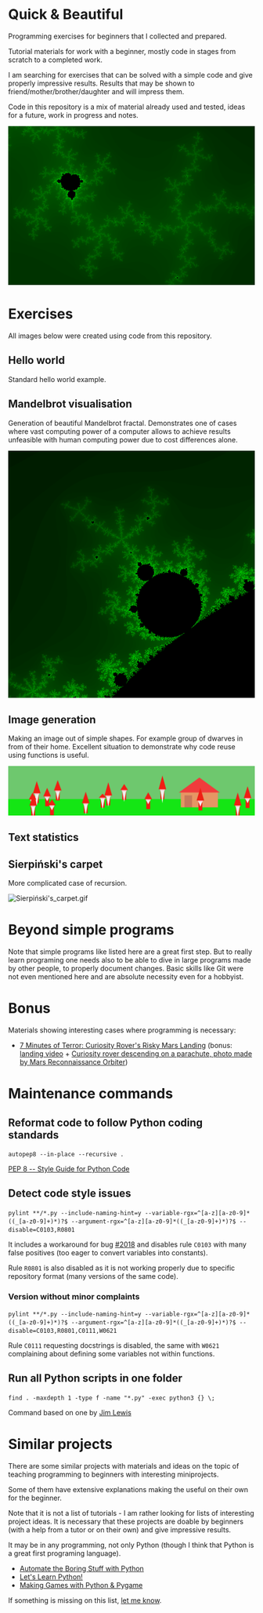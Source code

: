 # Quick & Beautiful

Programming exercises for beginners that I collected and prepared.

Tutorial materials for work with a beginner, mostly code in stages from scratch to a completed work.

I am searching for exercises that can be solved with a simple code and give properly impressive results. Results that may be
shown to friend/mother/brother/daughter and will impress them.

Code in this repository is a mix of material already used and tested, ideas for a future, work in progress and notes.

![mandelbrot_-_zoomed.png](mandelbrot_-_zoomed.png)

# Exercises

All images below were created using code from this repository.

## Hello world
Standard hello world example.

## Mandelbrot visualisation

Generation of beautiful Mandelbrot fractal. Demonstrates one of cases where vast computing power of a computer allows to achieve results unfeasible with human computing power due to cost differences alone.

![mandelbrot.png](mandelbrot.png)

## Image generation

Making an image out of simple shapes. For example group of dwarves in from of their home. Excellent situation to demonstrate why code reuse using functions is useful.

![dwarves.png](dwarves.png)

## Text statistics

## Sierpiński's carpet

More complicated case of recursion.

![Sierpiński's_carpet.gif](Sierpiński's_carpet.gif)

# Beyond simple programs

Note that simple programs like listed here are a great first step. But to really learn programing one needs also to be able to dive in large programs made by other people, to properly document changes. Basic skills like Git were not even mentioned here and are absolute necessity even for a hobbyist.

# Bonus

Materials showing interesting cases where programming is necessary:

* [7 Minutes of Terror: Curiosity Rover's Risky Mars Landing](https://www.youtube.com/watch?v=h2I8AoB1xgU) (bonus: [landing video](https://www.youtube.com/watch?v=svUJdzMHwmM) + [Curiosity rover descending on a parachute, photo made by Mars Reconnaissance Orbiter](https://www.jpl.nasa.gov/spaceimages/details.php?id=PIA15978))

# Maintenance commands

## Reformat code to follow Python coding standards

`autopep8 --in-place --recursive .`

[PEP 8 -- Style Guide for Python Code](https://www.python.org/dev/peps/pep-0008/)

## Detect code style issues

`pylint **/*.py --include-naming-hint=y --variable-rgx=^[a-z][a-z0-9]*((_[a-z0-9]+)*)?$ --argument-rgx=^[a-z][a-z0-9]*((_[a-z0-9]+)*)?$ --disable=C0103,R0801`

It includes a workaround for bug [#2018](https://github.com/PyCQA/pylint/issues/2018) and disables rule `C0103` with many false positives (too eager to convert variables into constants).

Rule `R0801` is also disabled as it is not working properly due to specific repository format (many versions of the same code).

### Version without minor complaints

`pylint **/*.py --include-naming-hint=y --variable-rgx=^[a-z][a-z0-9]*((_[a-z0-9]+)*)?$ --argument-rgx=^[a-z][a-z0-9]*((_[a-z0-9]+)*)?$ --disable=C0103,R0801,C0111,W0621`

Rule `C0111` requesting docstrings is disabled, the same with `W0621` complaining about defining some variables not within functions.

## Run all Python scripts in one folder

`find . -maxdepth 1 -type f -name "*.py" -exec python3 {} \;`

Command based on one by [Jim Lewis](https://stackoverflow.com/a/10523492/4130619)

# Similar projects

There are some similar projects with materials and ideas on the topic of teaching programming to beginners with interesting miniprojects.

Some of them have extensive explanations making the useful on their own for the beginner.

Note that it is not a list of tutorials - I am rather looking for lists of interesting project ideas. It is necessary that these projects are doable by beginners (with a help from a tutor or on their own) and give impressive results.

It may be in any programming, not only Python (though I think that Python is a great first programing language).

* [Automate the Boring Stuff with Python](https://automatetheboringstuff.com/)
* [Let's Learn Python!](http://www.letslearnpython.com/)
* [Making Games with Python & Pygame](http://inventwithpython.com/pygame/)

If something is missing on this list, [let me know](https://github.com/matkoniecz/quick-beautiful/issues/new).
